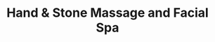---
title: "Hand & Stone Massage and Facial Spa"
url: /north-myrtle-beach/hand-und-stone-massage-and-facial-spa/
shop: Massage
---